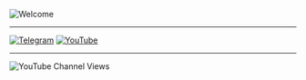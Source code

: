 ![Welcome](https://readme-typing-svg.herokuapp.com/?lines=Welcome+to+my+GitHub!;I+love+game+dev;%F0%9F%91%BD&center=true&width=380&height=45)

---

[![Telegram](https://img.shields.io/badge/-Telegram-0088cc?style=flat-square&logo=telegram)](https://t.me/iddqd_ab)
[![YouTube](https://img.shields.io/badge/-YouTube-red?style=flat-square&logo=youtube)](https://www.youtube.com/@NotUnrealEngineer)

---

<!-- YouTube Stats Card -->
![YouTube Channel Views](https://youtube-stats-card.vercel.app/api?channelid=UC7GNF6R1dWQyFgmqJNlN9Fg&theme=dark)
